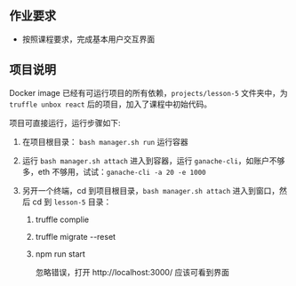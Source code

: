 ## 作业要求

* 按照课程要求，完成基本用户交互界面

## 项目说明

Docker image 已经有可运行项目的所有依赖，`projects/lesson-5` 文件夹中，为 `truffle unbox react` 后的项目，加入了课程中初始代码。

项目可直接运行，运行步骤如下:

1. 在项目根目录： `bash manager.sh run` 运行容器

2. 运行 `bash manager.sh attach` 进入到容器，运行 `ganache-cli`，如账户不够多，eth 不够用，试试：`ganache-cli -a 20 -e 1000`

3. 另开一个终端，cd 到项目根目录，`bash manager.sh attach` 进入到窗口，然后 cd 到 `lesson-5` 目录：

    1. truffle complie
    2. truffle migrate --reset
    3. npm run start  

        忽略错误，打开 http://localhost:3000/ 应该可看到界面
